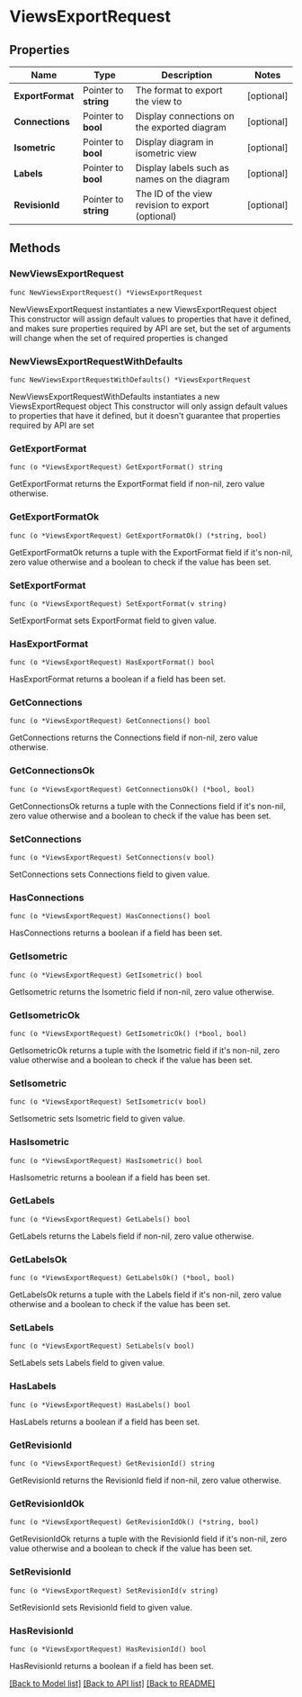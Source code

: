 # ViewsExportRequest

## Properties

Name | Type | Description | Notes
------------ | ------------- | ------------- | -------------
**ExportFormat** | Pointer to **string** | The format to export the view to | [optional] 
**Connections** | Pointer to **bool** | Display connections on the exported diagram | [optional] 
**Isometric** | Pointer to **bool** | Display diagram in isometric view | [optional] 
**Labels** | Pointer to **bool** | Display labels such as names on the diagram | [optional] 
**RevisionId** | Pointer to **string** | The ID of the view revision to export (optional) | [optional] 

## Methods

### NewViewsExportRequest

`func NewViewsExportRequest() *ViewsExportRequest`

NewViewsExportRequest instantiates a new ViewsExportRequest object
This constructor will assign default values to properties that have it defined,
and makes sure properties required by API are set, but the set of arguments
will change when the set of required properties is changed

### NewViewsExportRequestWithDefaults

`func NewViewsExportRequestWithDefaults() *ViewsExportRequest`

NewViewsExportRequestWithDefaults instantiates a new ViewsExportRequest object
This constructor will only assign default values to properties that have it defined,
but it doesn't guarantee that properties required by API are set

### GetExportFormat

`func (o *ViewsExportRequest) GetExportFormat() string`

GetExportFormat returns the ExportFormat field if non-nil, zero value otherwise.

### GetExportFormatOk

`func (o *ViewsExportRequest) GetExportFormatOk() (*string, bool)`

GetExportFormatOk returns a tuple with the ExportFormat field if it's non-nil, zero value otherwise
and a boolean to check if the value has been set.

### SetExportFormat

`func (o *ViewsExportRequest) SetExportFormat(v string)`

SetExportFormat sets ExportFormat field to given value.

### HasExportFormat

`func (o *ViewsExportRequest) HasExportFormat() bool`

HasExportFormat returns a boolean if a field has been set.

### GetConnections

`func (o *ViewsExportRequest) GetConnections() bool`

GetConnections returns the Connections field if non-nil, zero value otherwise.

### GetConnectionsOk

`func (o *ViewsExportRequest) GetConnectionsOk() (*bool, bool)`

GetConnectionsOk returns a tuple with the Connections field if it's non-nil, zero value otherwise
and a boolean to check if the value has been set.

### SetConnections

`func (o *ViewsExportRequest) SetConnections(v bool)`

SetConnections sets Connections field to given value.

### HasConnections

`func (o *ViewsExportRequest) HasConnections() bool`

HasConnections returns a boolean if a field has been set.

### GetIsometric

`func (o *ViewsExportRequest) GetIsometric() bool`

GetIsometric returns the Isometric field if non-nil, zero value otherwise.

### GetIsometricOk

`func (o *ViewsExportRequest) GetIsometricOk() (*bool, bool)`

GetIsometricOk returns a tuple with the Isometric field if it's non-nil, zero value otherwise
and a boolean to check if the value has been set.

### SetIsometric

`func (o *ViewsExportRequest) SetIsometric(v bool)`

SetIsometric sets Isometric field to given value.

### HasIsometric

`func (o *ViewsExportRequest) HasIsometric() bool`

HasIsometric returns a boolean if a field has been set.

### GetLabels

`func (o *ViewsExportRequest) GetLabels() bool`

GetLabels returns the Labels field if non-nil, zero value otherwise.

### GetLabelsOk

`func (o *ViewsExportRequest) GetLabelsOk() (*bool, bool)`

GetLabelsOk returns a tuple with the Labels field if it's non-nil, zero value otherwise
and a boolean to check if the value has been set.

### SetLabels

`func (o *ViewsExportRequest) SetLabels(v bool)`

SetLabels sets Labels field to given value.

### HasLabels

`func (o *ViewsExportRequest) HasLabels() bool`

HasLabels returns a boolean if a field has been set.

### GetRevisionId

`func (o *ViewsExportRequest) GetRevisionId() string`

GetRevisionId returns the RevisionId field if non-nil, zero value otherwise.

### GetRevisionIdOk

`func (o *ViewsExportRequest) GetRevisionIdOk() (*string, bool)`

GetRevisionIdOk returns a tuple with the RevisionId field if it's non-nil, zero value otherwise
and a boolean to check if the value has been set.

### SetRevisionId

`func (o *ViewsExportRequest) SetRevisionId(v string)`

SetRevisionId sets RevisionId field to given value.

### HasRevisionId

`func (o *ViewsExportRequest) HasRevisionId() bool`

HasRevisionId returns a boolean if a field has been set.


[[Back to Model list]](../README.md#documentation-for-models) [[Back to API list]](../README.md#documentation-for-api-endpoints) [[Back to README]](../README.md)


